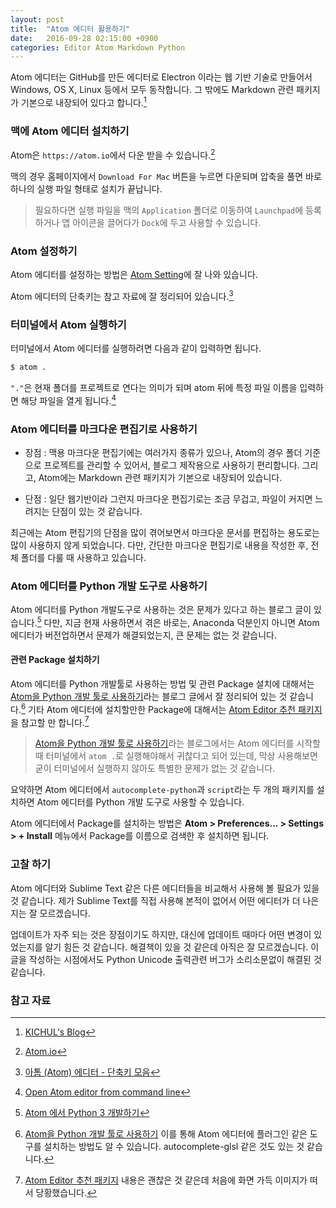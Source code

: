 ```yaml
---
layout: post
title:  "Atom 에디터 활용하기"
date:   2016-09-28 02:15:00 +0900
categories: Editor Atom Markdown Python
---
```


Atom 에디터는 GitHub를 만든 에디터로 Electron 이라는 웹 기반 기술로 만들어서 Windows, OS X, Linux 등에서 모두 동작합니다. 그 밖에도 Markdown 관련 패키지가 기본으로 내장되어 있다고 합니다.[^kichul]

### 맥에 Atom 에디터 설치하기

Atom은 `https://atom.io`에서 다운 받을 수 있습니다.[^Atom]

맥의 경우 홈페이지에서 `Download For Mac` 버튼을 누르면 다운되며 압축을 풀면 바로 하나의 실행 파일 형태로 설치가 끝납니다.

> 필요하다면 실행 파일을 맥의 `Application` 폴더로 이동하여 `Launchpad`에 등록하거나 앱 아이콘을 끌어다가 `Dock`에 두고 사용할 수 있습니다.

### Atom 설정하기

Atom 에디터를 설정하는 방법은 [Atom Setting](http://lks21c.blogspot.kr/2015/06/atom-shortcut.html)에 잘 나와 있습니다.

Atom 에디터의 단축키는 참고 자료에 잘 정리되어 있습니다.[^tistory]

### 터미널에서 Atom 실행하기

터미널에서 Atom 에디터를 실행하려면 다음과 같이 입력하면 됩니다.

```bash
$ atom .
```

`"."`은 현재 폴더를 프로젝트로 연다는 의미가 되며 atom 뒤에 특정 파일 이름을 입력하면 해당 파일을 열게 됩니다.[^stackoverflow]

### Atom 에디터를 마크다운 편집기로 사용하기

* 장점 : 맥용 마크다운 편집기에는 여러가지 종류가 있으나, Atom의 경우 폴더 기준으로 프로젝트를 관리할 수 있어서, 블로그 제작용으로 사용하기 편리합니다. 그리고, Atom에는 Markdown 관련 패키지가 기본으로 내장되어 있습니다.

* 단점 : 일단 웹기반이라 그런지 마크다운 편집기로는 조금 무겁고, 파일이 커지면 느려지는 단점이 있는 것 같습니다.

최근에는 Atom 편집기의 단점을 많이 겪어보면서 마크다운 문서를 편집하는 용도로는 많이 사용하지 않게 되었습니다. 다만, 간단한 마크다운 편집기로 내용을 작성한 후, 전체 폴더를 다룰 때 사용하고 있습니다.

### Atom 에디터를 Python 개발 도구로 사용하기

Atom 에디터를 Python 개발도구로 사용하는 것은 문제가 있다고 하는 블로그 글이 있습니다.[^chann] 다만, 지금 현재 사용하면서 겪은 바로는, Anaconda 덕분인지 아니면 Atom 에디터가 버전업하면서 문제가 해결되었는지, 큰 문제는 없는 것 같습니다.

#### 관련 Package 설치하기

Atom 에디터를 Python 개발툴로 사용하는 방법 및 관련 Package 설치에 대해서는 [Atom을 Python 개발 툴로 사용하기](http://reachlab-kr.github.io/python/2016/01/10/Python-Atom-Packages.html)라는 블로그 글에서 잘 정리되어 있는 것 같습니다.[^reachlab-kr] 기타 Atom 에디터에 설치할만한 Package에 대해서는 [Atom Editor 추천 패키지](http://blog.naver.com/PostView.nhn?blogId=jkikss&logNo=220590070604&categoryNo=44&parentCategoryNo=0&viewDate=&currentPage=1&postListTopCurrentPage=1&from=postView)을 참고할 만 합니다.[^naver]

> [Atom을 Python 개발 툴로 사용하기](http://reachlab-kr.github.io/python/2016/01/10/Python-Atom-Packages.html)라는 블로그에서는 Atom 에디터를 시작할 때 터미널에서 `atom .`로 실행해야해서 귀찮다고 되어 있는데, 막상 사용해보면 굳이 터미널에서 실행하지 않아도 특별한 문제가 없는 것 같습니다.

요약하면 Atom 에디터에서 `autocomplete-python`과 `script`라는 두 개의 패키지를 설치하면 Atom 에디터를 Python 개발 도구로 사용할 수 있습니다.

Atom 에디터에서 Package를 설치하는 방법은 **Atom > Preferences... > Settings > + Install** 메뉴에서 Package를 이름으로 검색한 후 설치하면 됩니다.

### 고찰 하기

Atom 에디터와 Sublime Text 같은 다른 에디터들을 비교해서 사용해 볼 필요가 있을 것 같습니다. 제가 Sublime Text를 직접 사용해 본적이 없어서 어떤 에디터가 더 나은 지는 잘 모르겠습니다. 

업데이트가 자주 되는 것은 장점이기도 하지만, 대신에 업데이트 때마다 어떤 변경이 있었는지를 알기 힘든 것 같습니다. 해결책이 있을 것 같은데 아직은 잘 모르겠습니다. 이 글을 작성하는 시점에서도 Python Unicode 출력관련 버그가 소리소문없이 해결된 것 같습니다.

### 참고 자료

[^Atom]: [Atom.io](https://atom.io)

[^kichul]: [KICHUL's Blog](http://blog.kichul.co.kr/2015-08-25-Atom%20Editor/)

[^stackoverflow]: [Open Atom editor from command line](http://stackoverflow.com/questions/22390709/open-atom-editor-from-command-line)

[^chann]: [Atom 에서 Python 3 개발하기](https://blog.chann.kr/how-to-use-python3-in-atom/)

[^naver]: [Atom Editor 추천 패키지](http://blog.naver.com/PostView.nhn?blogId=jkikss&logNo=220590070604&categoryNo=44&parentCategoryNo=0&viewDate=&currentPage=1&postListTopCurrentPage=1&from=postView) 내용은 괜찮은 것 같은데 처음에 화면 가득 이미지가 떠서 당황했습니다. 

[^reachlab-kr]: [Atom을 Python 개발 툴로 사용하기](http://reachlab-kr.github.io/python/2016/01/10/Python-Atom-Packages.html) 이를 통해 Atom 에디터에 플러그인 같은 도구를 설치하는 방법도 알 수 있습니다. autocomplete-glsl 같은 것도 있는 것 같습니다.

[^tistory]: [아톰 (Atom) 에디터 - 단축키 모음](http://ondesk.tistory.com/178)
